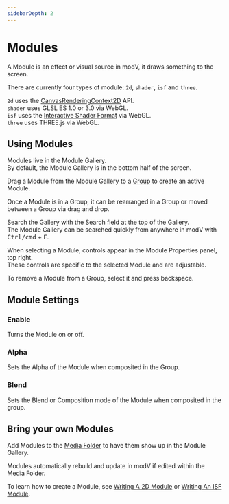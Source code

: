 ```yaml
---
sidebarDepth: 2
---
```


# Modules

A Module is an effect or visual source in modV, it draws something to the screen.

There are currently four types of module: `2d`, `shader`, `isf` and `three`.

`2d` uses the [CanvasRenderingContext2D](https://developer.mozilla.org/docs/Web/API/CanvasRenderingContext2D) API.  
`shader` uses GLSL ES 1.0 or 3.0 via WebGL.  
`isf` uses the [Interactive Shader Format](https://isf.video/) via WebGL.  
`three` uses THREE.js via WebGL.

## Using Modules

Modules live in the Module Gallery.  
By default, the Module Gallery is in the bottom half of the screen.

Drag a Module from the Module Gallery to a [Group](./groups.md) to create an active Module.

Once a Module is in a Group, it can be rearranged in a Group or moved between a Group via drag and drop.

Search the Gallery with the Search field at the top of the Gallery.  
The Module Gallery can be searched quickly from anywhere in modV with <kbd>Ctrl/cmd</kbd> + <kbd>F</kbd>.

When selecting a Module, controls appear in the Module Properties panel, top right.  
These controls are specific to the selected Module and are adjustable.

To remove a Module from a Group, select it and press backspace.

## Module Settings

### Enable
Turns the Module on or off.

### Alpha
Sets the Alpha of the Module when composited in the Group.

### Blend
Sets the Blend or Composition mode of the Module when composited in the group.

## Bring your own Modules

Add Modules to the [Media Folder](./media.md) to have them show up in the Module Gallery.

Modules automatically rebuild and update in modV if edited within the Media Folder.

To learn how to create a Module, see [Writing A 2D Module](../learn/writingA2dModule.md) or [Writing An ISF Module](../learn/writingAnIsfModule.md).
